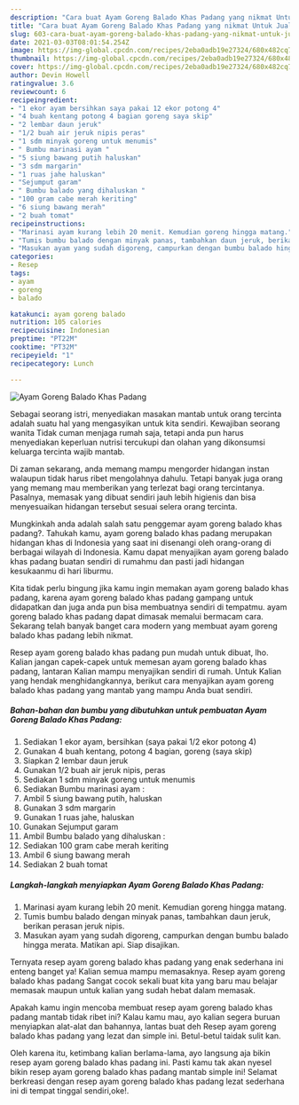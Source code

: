 ```yaml
---
description: "Cara buat Ayam Goreng Balado Khas Padang yang nikmat Untuk Jualan"
title: "Cara buat Ayam Goreng Balado Khas Padang yang nikmat Untuk Jualan"
slug: 603-cara-buat-ayam-goreng-balado-khas-padang-yang-nikmat-untuk-jualan
date: 2021-03-03T08:01:54.254Z
image: https://img-global.cpcdn.com/recipes/2eba0adb19e27324/680x482cq70/ayam-goreng-balado-khas-padang-foto-resep-utama.jpg
thumbnail: https://img-global.cpcdn.com/recipes/2eba0adb19e27324/680x482cq70/ayam-goreng-balado-khas-padang-foto-resep-utama.jpg
cover: https://img-global.cpcdn.com/recipes/2eba0adb19e27324/680x482cq70/ayam-goreng-balado-khas-padang-foto-resep-utama.jpg
author: Devin Howell
ratingvalue: 3.6
reviewcount: 6
recipeingredient:
- "1 ekor ayam bersihkan saya pakai 12 ekor potong 4"
- "4 buah kentang potong 4 bagian goreng saya skip"
- "2 lembar daun jeruk"
- "1/2 buah air jeruk nipis peras"
- "1 sdm minyak goreng untuk menumis"
- " Bumbu marinasi ayam "
- "5 siung bawang putih haluskan"
- "3 sdm margarin"
- "1 ruas jahe haluskan"
- "Sejumput garam"
- " Bumbu balado yang dihaluskan "
- "100 gram cabe merah keriting"
- "6 siung bawang merah"
- "2 buah tomat"
recipeinstructions:
- "Marinasi ayam kurang lebih 20 menit. Kemudian goreng hingga matang."
- "Tumis bumbu balado dengan minyak panas, tambahkan daun jeruk, berikan perasan jeruk nipis."
- "Masukan ayam yang sudah digoreng, campurkan dengan bumbu balado hingga merata. Matikan api. Siap disajikan."
categories:
- Resep
tags:
- ayam
- goreng
- balado

katakunci: ayam goreng balado 
nutrition: 105 calories
recipecuisine: Indonesian
preptime: "PT22M"
cooktime: "PT32M"
recipeyield: "1"
recipecategory: Lunch

---
```



![Ayam Goreng Balado Khas Padang](https://img-global.cpcdn.com/recipes/2eba0adb19e27324/680x482cq70/ayam-goreng-balado-khas-padang-foto-resep-utama.jpg)

Sebagai seorang istri, menyediakan masakan mantab untuk orang tercinta adalah suatu hal yang mengasyikan untuk kita sendiri. Kewajiban seorang  wanita Tidak cuman menjaga rumah saja, tetapi anda pun harus menyediakan keperluan nutrisi tercukupi dan olahan yang dikonsumsi keluarga tercinta wajib mantab.

Di zaman  sekarang, anda memang mampu mengorder hidangan instan walaupun tidak harus ribet mengolahnya dahulu. Tetapi banyak juga orang yang memang mau memberikan yang terlezat bagi orang tercintanya. Pasalnya, memasak yang dibuat sendiri jauh lebih higienis dan bisa menyesuaikan hidangan tersebut sesuai selera orang tercinta. 



Mungkinkah anda adalah salah satu penggemar ayam goreng balado khas padang?. Tahukah kamu, ayam goreng balado khas padang merupakan hidangan khas di Indonesia yang saat ini disenangi oleh orang-orang di berbagai wilayah di Indonesia. Kamu dapat menyajikan ayam goreng balado khas padang buatan sendiri di rumahmu dan pasti jadi hidangan kesukaanmu di hari liburmu.

Kita tidak perlu bingung jika kamu ingin memakan ayam goreng balado khas padang, karena ayam goreng balado khas padang gampang untuk didapatkan dan juga anda pun bisa membuatnya sendiri di tempatmu. ayam goreng balado khas padang dapat dimasak memalui bermacam cara. Sekarang telah banyak banget cara modern yang membuat ayam goreng balado khas padang lebih nikmat.

Resep ayam goreng balado khas padang pun mudah untuk dibuat, lho. Kalian jangan capek-capek untuk memesan ayam goreng balado khas padang, lantaran Kalian mampu menyajikan sendiri di rumah. Untuk Kalian yang hendak menghidangkannya, berikut cara menyajikan ayam goreng balado khas padang yang mantab yang mampu Anda buat sendiri.

<!--inarticleads1-->

##### Bahan-bahan dan bumbu yang dibutuhkan untuk pembuatan Ayam Goreng Balado Khas Padang:

1. Sediakan 1 ekor ayam, bersihkan (saya pakai 1/2 ekor potong 4)
1. Gunakan 4 buah kentang, potong 4 bagian, goreng (saya skip)
1. Siapkan 2 lembar daun jeruk
1. Gunakan 1/2 buah air jeruk nipis, peras
1. Sediakan 1 sdm minyak goreng untuk menumis
1. Sediakan  Bumbu marinasi ayam :
1. Ambil 5 siung bawang putih, haluskan
1. Gunakan 3 sdm margarin
1. Gunakan 1 ruas jahe, haluskan
1. Gunakan Sejumput garam
1. Ambil  Bumbu balado yang dihaluskan :
1. Sediakan 100 gram cabe merah keriting
1. Ambil 6 siung bawang merah
1. Sediakan 2 buah tomat




<!--inarticleads2-->

##### Langkah-langkah menyiapkan Ayam Goreng Balado Khas Padang:

1. Marinasi ayam kurang lebih 20 menit. Kemudian goreng hingga matang.
1. Tumis bumbu balado dengan minyak panas, tambahkan daun jeruk, berikan perasan jeruk nipis.
1. Masukan ayam yang sudah digoreng, campurkan dengan bumbu balado hingga merata. Matikan api. Siap disajikan.




Ternyata resep ayam goreng balado khas padang yang enak sederhana ini enteng banget ya! Kalian semua mampu memasaknya. Resep ayam goreng balado khas padang Sangat cocok sekali buat kita yang baru mau belajar memasak maupun untuk kalian yang sudah hebat dalam memasak.

Apakah kamu ingin mencoba membuat resep ayam goreng balado khas padang mantab tidak ribet ini? Kalau kamu mau, ayo kalian segera buruan menyiapkan alat-alat dan bahannya, lantas buat deh Resep ayam goreng balado khas padang yang lezat dan simple ini. Betul-betul taidak sulit kan. 

Oleh karena itu, ketimbang kalian berlama-lama, ayo langsung aja bikin resep ayam goreng balado khas padang ini. Pasti kamu tak akan nyesel bikin resep ayam goreng balado khas padang mantab simple ini! Selamat berkreasi dengan resep ayam goreng balado khas padang lezat sederhana ini di tempat tinggal sendiri,oke!.

